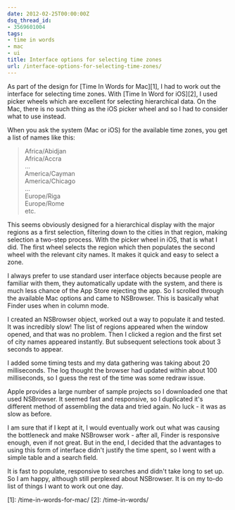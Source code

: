 ```yaml
---
date: 2012-02-25T00:00:00Z
dsq_thread_id:
- 3569601004
tags:
- time in words
- mac
- ui
title: Interface options for selecting time zones
url: /interface-options-for-selecting-time-zones/
---
```


As part of the design for [Time In Words for Mac][1], I had to work out the
interface for selecting time zones. With [Time In Word for iOS][2], I used
picker wheels which are excellent for selecting hierarchical data. On the Mac,
there is no such thing as the iOS picker wheel and so I had to consider what to
use instead.

When you ask the system (Mac or iOS) for the available time zones, you get a
list of names like this:

> Africa/Abidjan\
> Africa/Accra\
> ...\
> America/Cayman\
> America/Chicago\
> ...\
> Europe/Riga\
> Europe/Rome\
> etc.

This seems obviously designed for a hierarchical display with the major regions
as a first selection, filtering down to the cities in that region, making
selection a two-step process. With the picker wheel in iOS, that is what I did.
The first wheel selects the region which then populates the second wheel with
the relevant city names. It makes it quick and easy to select a zone.

I always prefer to use standard user interface objects because people are
familiar with them, they automatically update with the system, and there is much
less chance of the App Store rejecting the app. So I scrolled through the
available Mac options and came to NSBrowser. This is basically what Finder uses
when in column mode.

I created an NSBrowser object, worked out a way to populate it and tested. It
was incredibly slow! The list of regions appeared when the window opened, and
that was no problem. Then I clicked a region and the first set of city names
appeared instantly. But subsequent selections took about 3 seconds to appear.

I added some timing tests and my data gathering was taking about 20
milliseconds. The log thought the browser had updated within about 100
milliseconds, so I guess the rest of the time was some redraw issue.

Apple provides a large number of sample projects so I downloaded one that used
NSBrowser. It seemed fast and responsive, so I duplicated it's different method
of assembling the data and tried again. No luck - it was as slow as before.

I am sure that if I kept at it, I would eventually work out what was causing the
bottleneck and make NSBrowser work - after all, Finder is responsive enough,
even if not great. But in the end, I decided that the advantages to using this
form of interface didn't justify the time spent, so I went with a simple table
and a search field.

It is fast to populate, responsive to searches and didn't take long to set up.
So I am happy, although still perplexed about NSBrowser. It is on my to-do list
of things I want to work out one day.

[1]: /time-in-words-for-mac/ [2]: /time-in-words/
